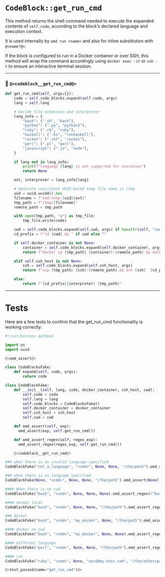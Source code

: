 # `CodeBlock::get_run_cmd`

This method returns the shell command needed to execute the expanded contents of `self.code`, according to the block’s declared language and execution context.

It is used internally by `omd run <name>` and also for inline substitution with `@<name*@>`.

If the block is configured to run in a Docker container or over SSH, this method will wrap the command accordingly using `docker exec -it` or `ssh -t` to ensure an interactive terminal session.

---

### 🔗 `@<codeblock__get_run_cmd@>`

```python {name=codeblock__get_run_cmd}
def get_run_cmd(self, args={}):
    code = self.code_blocks.expand(self.code, args)
    lang = self.lang

    # Decide file extension and interpreter
    lang_info = {
        "bash": (".sh", "bash"),
        "python": (".py", "python3"),
        "ruby": (".rb", "ruby"),
        "haskell": (".hs", "runhaskell"),
        "racket": (".rkt", "racket"),
        "perl": (".pl", "perl"),
        "javascript": (".js", "node"),
    }

    if lang not in lang_info:
        print(f"language {lang} is not supported for execution")
        return None

    ext, interpreter = lang_info[lang]

    # Generate consistent UUID-based temp file name in /tmp
    uid = uuid.uuid4().hex
    filename = f"omd-temp-{uid}{ext}"
    tmp_path = f"/tmp/{filename}"
    remote_path = tmp_path

    with open(tmp_path, "w") as tmp_file:
        tmp_file.write(code)

    cwd = self.code_blocks.expand(self.cwd, args) if hasattr(self, "cwd") and self.cwd else None
    cd_prefix = f"cd {cwd} && " if cwd else ""

    if self.docker_container is not None:
        container = self.code_blocks.expand(self.docker_container, args)
        return f"docker cp {tmp_path} {container}:{remote_path} && docker exec {container} bash -c \"{cd_prefix}{interpreter} {remote_path}\" && docker exec {container} rm {remote_path}"

    elif self.ssh_host is not None:
        ssh = self.code_blocks.expand(self.ssh_host, args)
        return f"scp {tmp_path} {ssh}:{remote_path} && ssh {ssh} '{cd_prefix}{interpreter} {remote_path}' && ssh {ssh} rm {remote_path}"

    else:
        return f"{cd_prefix}{interpreter} {tmp_path}"
```

---

# Tests

Here are a few tests to confirm that the get_run_cmd functionality is working correctly:

```python {name=get_run_cmd_tests menu=true}
#!/usr/bin/env python3

import os
import uuid

@<omd_assert@>

class CodeBlocksFake:
    def expand(self, code, args):
        return code

class CodeBlockFake:
    def __init__(self, lang, code, docker_container, ssh_host, cwd):
        self.code = code
        self.lang = lang
        self.code_blocks = CodeBlocksFake()
        self.docker_container = docker_container
        self.ssh_host = ssh_host
        self.cwd = cwd

    def omd_assert(self, exp):
      omd_assert(exp, self.get_run_cmd())

    def omd_assert_regex(self, regex_exp):
      omd_assert_regex(regex_exp, self.get_run_cmd())

    @<codeblock__get_run_cmd@>

### when there is an invalid language specified
CodeBlockFake("not_a_language", "<cmd>", None, None, "/the/path").omd_assert(None)

### when there is no language specified
CodeBlockFake(None, "<cmd>", None, None, "/the/path").omd_assert(None)

#### When there is no cwd
CodeBlockFake("bash", "<cmd>", None, None, None).omd_assert_regex(r"bash /tmp/[^\s]+\.sh")

#### normal local
CodeBlockFake("bash", "<cmd>", None, None, "/the/path").omd_assert_regex("cd /the/path && bash /tmp/[^\s]+\.sh")

### docker
CodeBlockFake("bash", "<cmd>", "my_docker", None, "/the/path").omd_assert_regex(r"""docker cp /tmp/[^\s]+\.sh my_docker:/tmp/[^\s]+\.sh && docker exec my_docker bash -c "cd /the/path && bash /tmp/[^\s]+\.sh" && docker exec my_docker rm /tmp/omd-[^\s]+\.sh""")

#### docker no cwd
CodeBlockFake("bash", "<cmd>", "my_docker", None, None).omd_assert_regex(r"""docker cp /tmp/[^\s]+\.sh my_docker:/tmp/[^\s]+\.sh && docker exec my_docker bash -c "bash /tmp/[^\s]+\.sh" && docker exec my_docker rm /tmp/omd-[^\s]+\.sh""")

#### different language
CodeBlockFake("perl", "<cmd>", None, None, "/the/path").omd_assert_regex(r"""cd /the/path && perl /tmp/[^\s]+\.pl""")

#### ssh
CodeBlockFake("ruby", "<cmd>", None, "aard@my-host.com", "/the/other/path").omd_assert_regex(r"""scp /tmp/[^\s]+\.rb aard@my-host.com:/tmp/[^\s]+\.rb && ssh aard@my-host.com 'cd /the/other/path && ruby /tmp/[^\s]+\.rb' && ssh aard@my-host.com rm /tmp/[^\s]+\.rb""")

@<test_passed(name="get_run_cmd")@>
```
